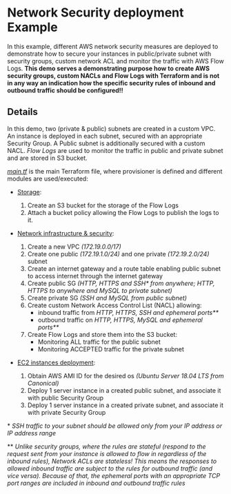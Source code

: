 # Network Security deployment Example
In this example, different AWS network security measures are deployed to demonstrate how to secure your instances in public/private subnet with security groups, custom network ACL and monitor the traffic with AWS Flow Logs. 
**This demo serves a demonstrating purpose how to create AWS security groups, custom NACLs and Flow Logs with Terraform and is not in any way an indication how the specific security rules of inbound and outbound traffic should be configured!!**

## Details
In this demo, two (private & public) subnets are created in a custom VPC. An instance is deployed in each subnet, secured with an appropriate Security Group. A Public subnet is additionally secured with a custom NACL. *Flow Logs* are used to monitor the traffic in public and private subnet and are stored in S3 bucket.

[*main.tf*](https://github.com/MihaMarkocic/cloudservices/blob/master/AWS/network_security/main.tf) is the main Terraform file, where provisioner is defined and different modules are used/executed:

- [Storage](https://github.com/MihaMarkocic/cloudservices/tree/master/AWS/network_security/modules/storage):
    1. Create an S3 bucket for the storage of the Flow Logs
    2. Attach a bucket policy allowing the Flow Logs to publish the logs to it.

- [Network infrastructure & security](https://github.com/MihaMarkocic/cloudservices/tree/master/AWS/network_security/modules/network):
    1. Create a new VPC *(172.19.0.0/17)*
    2. Create one public *(172.19.1.0/24)* and one private *(172.19.2.0/24)* subnet
    3. Create an internet gateway and a route table enabling public subnet to access internet through the internet gateway
    4. Create public SG *(HTTP, HTTPS and SSH\* from anywhere; HTTP, HTTPS to anywhere and MySQL to private subnet)*
    5. Create private SG *(SSH and MySQL from public subnet)*
    6. Create custom Network Access Control List (NACL) allowing:
        - inbound traffic from *HTTP, HTTPS, SSH and ephemeral ports\*\**
        - outbound traffic on *HTTP, HTTPS, MySQL and ephemeral ports\*\** 
    7. Create Flow Logs and store them into the S3 bucket:
        - Monitoring ALL traffic for the public subnet
        - Monitoring ACCEPTED traffic for the private subnet

- [EC2 instances deployment](https://github.com/MihaMarkocic/cloudservices/tree/master/AWS/network_security/modules/compute):
    1. Obtain AWS AMI ID for the desired os *(Ubuntu Server 18.04 LTS from Canonical)*
    2. Deploy 1 server instance in a created public subnet, and associate it with public Security Group
    3. Deploy 1 server instance in a created private subnet, and associate it with private Security Group    

\*  *SSH traffic to your subnet should be allowed only from your IP address or IP address range*

\** *Unlike security groups, where the rules are stateful (respond to the request sent from your instance is allowed to flow in regardless of the inbound rules), Network ACLs are stateless! This means the responses to allowed inbound traffic are subject to the rules for outbound traffic (and vice versa). Because of that, the ephemeral ports with an appropriate TCP port ranges are included in inbound and outbound traffic rules*


